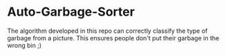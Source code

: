 # Auto-Garbage-Sorter
The algorithm developed in this repo can correctly classify the type of garbage from a picture. This ensures people don't put their garbage in the wrong bin ;)
